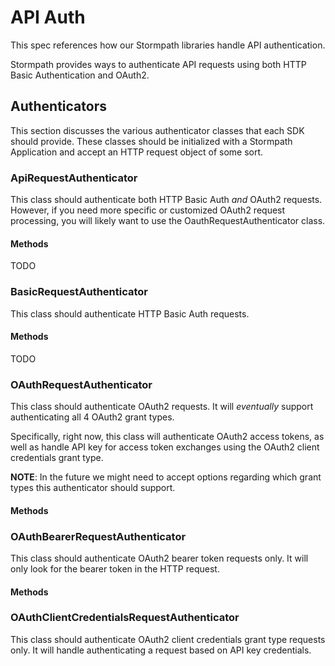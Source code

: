 # API Auth

This spec references how our Stormpath libraries handle API authentication.

Stormpath provides ways to authenticate API requests using both HTTP Basic
Authentication and OAuth2.


## Authenticators

This section discusses the various authenticator classes that each SDK should
provide.  These classes should be initialized with a Stormpath Application and
accept an HTTP request object of some sort.


### ApiRequestAuthenticator

This class should authenticate both HTTP Basic Auth *and* OAuth2 requests.
However, if you need more specific or customized OAuth2 request processing, you
will likely want to use the OauthRequestAuthenticator class.


#### Methods

TODO


### BasicRequestAuthenticator

This class should authenticate HTTP Basic Auth requests.


#### Methods

TODO


### OAuthRequestAuthenticator

This class should authenticate OAuth2 requests.  It will *eventually* support
authenticating all 4 OAuth2 grant types.

Specifically, right now, this class will authenticate OAuth2 access tokens, as
well as handle API key for access token exchanges using the OAuth2 client
credentials grant type.

**NOTE**: In the future we might need to accept options regarding which grant
types this authenticator should support.


#### Methods


### OAuthBearerRequestAuthenticator

This class should authenticate OAuth2 bearer token requests only.  It will only
look for the bearer token in the HTTP request.


#### Methods


### OAuthClientCredentialsRequestAuthenticator

This class should authenticate OAuth2 client credentials grant type requests
only.  It will handle authenticating a request based on API key credentials.
